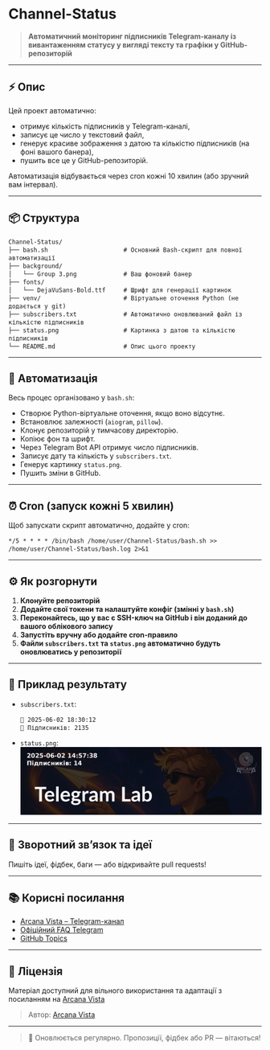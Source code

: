 <!--
  Title: Channel-Status Telegram Subscriber Monitor
  Description: Автоматичний моніторинг кількості підписників Telegram-каналу з відображенням статусу у вигляді тексту та графіки у GitHub-репозиторії. Автоматичне оновлення, зручна інтеграція для ботів, проєктів та аналітики.
  Keywords: telegram, телеграм, підписники, моніторинг, subscribers, channel, канал, status, github, auto, автоматизація, скрипт, bash, python, bot, бот, аналітика, банер, графіка, кількість, віджет, automation, image, pillow, aiogram, bash, cron, open source, telegram bot, python script
-->


# Channel-Status

> **Автоматичний моніторинг підписників Telegram-каналу із вивантаженням статусу у вигляді тексту та графіки у GitHub-репозиторій**

---

## ⚡ Опис

Цей проект автоматично:
- отримує кількість підписників у Telegram-каналі,
- записує це число у текстовий файл,
- генерує красиве зображення з датою та кількістю підписників (на фоні вашого банера),
- пушить все це у GitHub-репозиторій.

Автоматизація відбувається через cron кожні 10 хвилин (або зручний вам інтервал).

---

## 📦 Структура

```
Channel-Status/
├── bash.sh                     # Основний Bash-скрипт для повної автоматизації
├── background/
│   └── Group 3.png             # Ваш фоновий банер
├── fonts/
│   └── DejaVuSans-Bold.ttf     # Шрифт для генерації картинок
├── venv/                       # Віртуальне оточення Python (не додається у git)
├── subscribers.txt             # Автоматично оновлюваний файл із кількістю підписників
├── status.png                  # Картинка з датою та кількістю підписників
└── README.md                   # Опис цього проекту
```

---

## 🚀 Автоматизація

Весь процес організовано у `bash.sh`:

- Створює Python-віртуальне оточення, якщо воно відсутнє.
- Встановлює залежності (`aiogram`, `pillow`).
- Клонує репозиторій у тимчасову директорію.
- Копіює фон та шрифт.
- Через Telegram Bot API отримує число підписників.
- Записує дату та кількість у `subscribers.txt`.
- Генерує картинку `status.png`.
- Пушить зміни в GitHub.

---

## ⏰ Cron (запуск кожні 5 хвилин)

Щоб запускати скрипт автоматично, додайте у cron:

```cron
*/5 * * * * /bin/bash /home/user/Channel-Status/bash.sh >> /home/user/Channel-Status/bash.log 2>&1
```

---

## ⚙️ Як розгорнути

1. **Клонуйте репозиторій**
2. **Додайте свої токени та налаштуйте конфіг (змінні у `bash.sh`)**
3. **Переконайтесь, що у вас є SSH-ключ на GitHub і він доданий до вашого облікового запису**
4. **Запустіть вручну або додайте cron-правило**
5. **Файли `subscribers.txt` та `status.png` автоматично будуть оновлюватись у репозиторії**

---

## 📝 Приклад результату

- `subscribers.txt`:
  ```
  📅 2025-06-02 18:30:12
  👥 Підписників: 2135
  ```
- `status.png`:  
  ![Статус](result/status.png)

---

## 💬 Зворотний зв’язок та ідеї

Пишіть ідеї, фідбек, баги — або відкривайте pull requests!

---

## 📚 Корисні посилання

- [Arcana Vista – Telegram-канал](https://t.me/+OU1lpTQbSpA3OTdi)
- [Офіційний FAQ Telegram](https://telegram.org/faq)
- [GitHub Topics](https://github.com/topics/telegram)

---

## 📝 Ліцензія

Матеріал доступний для вільного використання та адаптації з посиланням на [Arcana Vista](https://t.me/+OU1lpTQbSpA3OTdi)

> Автор: [Arcana Vista](https://t.me/+OU1lpTQbSpA3OTdi) 

---


> 🔄 Оновлюється регулярно. Пропозиції, фідбек або PR — вітаються!
